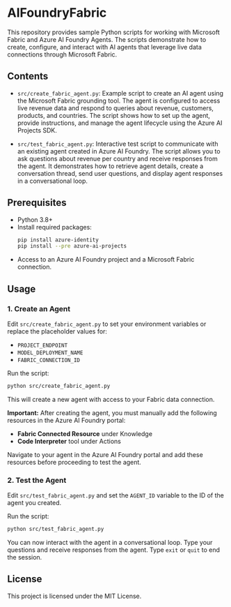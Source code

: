 # AIFoundryFabric

This repository provides sample Python scripts for working with Microsoft Fabric and Azure AI Foundry Agents. The scripts demonstrate how to create, configure, and interact with AI agents that leverage live data connections through Microsoft Fabric.

## Contents

- `src/create_fabric_agent.py`: Example script to create an AI agent using the Microsoft Fabric grounding tool. The agent is configured to access live revenue data and respond to queries about revenue, customers, products, and countries. The script shows how to set up the agent, provide instructions, and manage the agent lifecycle using the Azure AI Projects SDK.

- `src/test_fabric_agent.py`: Interactive test script to communicate with an existing agent created in Azure AI Foundry. The script allows you to ask questions about revenue per country and receive responses from the agent. It demonstrates how to retrieve agent details, create a conversation thread, send user questions, and display agent responses in a conversational loop.

## Prerequisites

- Python 3.8+
- Install required packages:
  ```sh
  pip install azure-identity
  pip install --pre azure-ai-projects
  ```
- Access to an Azure AI Foundry project and a Microsoft Fabric connection.

## Usage

### 1. Create an Agent

Edit `src/create_fabric_agent.py` to set your environment variables or replace the placeholder values for:
- `PROJECT_ENDPOINT`
- `MODEL_DEPLOYMENT_NAME`
- `FABRIC_CONNECTION_ID`

Run the script:
```sh
python src/create_fabric_agent.py
```
This will create a new agent with access to your Fabric data connection.

**Important:** After creating the agent, you must manually add the following resources in the Azure AI Foundry portal:
- **Fabric Connected Resource** under Knowledge
- **Code Interpreter** tool under Actions

Navigate to your agent in the Azure AI Foundry portal and add these resources before proceeding to test the agent.

### 2. Test the Agent

Edit `src/test_fabric_agent.py` and set the `AGENT_ID` variable to the ID of the agent you created.

Run the script:
```sh
python src/test_fabric_agent.py
```
You can now interact with the agent in a conversational loop. Type your questions and receive responses from the agent. Type `exit` or `quit` to end the session.

## License

This project is licensed under the MIT License.